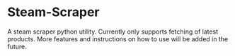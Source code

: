 # Steam-Scraper
A steam scraper python utility. Currently only supports fetching of latest products. More features and instructions on how to use will be added in the future.
